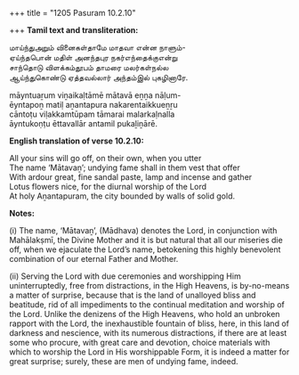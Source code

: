+++
title = "1205 Pasuram 10.2.10"

+++
**Tamil text and transliteration:**

மாய்ந்துஅறும் வினைகள்தாமே மாதவா என்ன நாளும்-  
ஏய்ந்தபொன் மதிள் அனந்தபுர நகர்எந்தைக்குஎன்று  
சாந்தொடு விளக்கம்தூபம் தாமரை மலர்கள்நல்ல  
ஆய்ந்துகொண்டு ஏத்தவல்லார் அந்தம்இல் புகழினாரே.

māyntuaṟum viṉaikaḷtāmē mātavā eṉṉa nāḷum-  
ēyntapoṉ matiḷ aṉantapura nakarentaikkueṉṟu  
cāntoṭu viḷakkamtūpam tāmarai malarkaḷnalla  
āyntukoṇṭu ēttavallār antamil pukaḻiṉārē.

**English translation of verse 10.2.10:**

All your sins will go off, on their own, when you utter  
The name ‘Mātavaṉ’; undying fame shall in them vest that offer  
With ardour great, fine sandal paste, lamp and incense and gather  
Lotus flowers nice, for the diurnal worship of the Lord  
At holy Aṉantapuram, the city bounded by walls of solid gold.

**Notes:**

\(i\) The name, ‘Mātavaṉ’, (Mādhava) denotes the Lord, in conjunction with Mahālakṣmī, the Divine Mother and it is but natural that all our miseries die off, when we ejaculate the Lord’s name, betokening this highly benevolent combination of our eternal Father and Mother.

\(ii\) Serving the Lord with due ceremonies and worshipping Him uninterruptedly, free from distractions, in the High Heavens, is by-no-means a matter of surprise, because that is the land of unalloyed bliss and beatitude, rid of all impediments to the continual meditation and worship of the Lord. Unlike the denizens of the High Heavens, who hold an unbroken rapport with the Lord, the inexhaustible fountain of bliss, here, in this land of darkness and nescience, with its numerous distractions, if there are at least some who procure, with great care and devotion, choice materials with which to worship the Lord in His worshippable Form, it is indeed a matter for great surprise; surely, these are men of undying fame, indeed.


